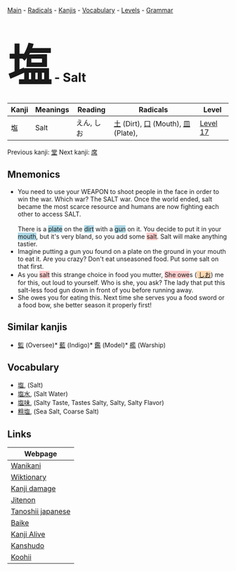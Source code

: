 <style> bigfont {font-size: 100px}</style>
[Main](../README.md) -
[Radicals](../radicals.md) -
[Kanjis](../kanjis.md) -
[Vocabulary](../vocabulary.md) -
[Levels](../levels.md) -
[Grammar](../grammar.md)
# <bigfont> 塩</bigfont> - Salt 

| Kanji | Meanings | Reading | Radicals | Level |
| --- | --- | --- | --- | --- |
| 塩 | Salt | えん, しお | [土](../radicals/土.md) (Dirt), [口](../radicals/口.md) (Mouth), [皿](../radicals/皿.md) (Plate),  | [Level 17](../levels/wk_level17.md) |

Previous kanji: [堂](堂.md) Next kanji: [席](席.md) 

## Mnemonics
 * You need to use your WEAPON to shoot people in the face in order to win the war. Which war? The SALT war. Once the world ended, salt became the most scarce resource and humans are now fighting each other to access SALT.<br><br>There is a <span style="background-color:#ADD8E6"> plate</span> on the <span style="background-color:#ADD8E6"> dirt</span> with a <span style="background-color:#ADD8E6"> gun</span> on it. You decide to put it in your <span style="background-color:#ADD8E6"> mouth</span>, but it's very bland, so you add some <span style="background-color:#ffcccb"> salt</span>. Salt will make anything tastier.
* Imagine putting a gun you found on a plate on the ground in your mouth to eat it. Are you crazy? Don't eat unseasoned food. Put some salt on that first.
* As you <span style="background-color:#ffcccb"> salt</span> this strange choice in food you mutter, <span style="background-color:#ffcccb"> She owe</span>s (<span style="background-color:#fed8b1"> [しお](https://jisho.org/search/しお)</span>) me for this, out loud to yourself. Who is she, you ask? The lady that put this salt-less food gun down in front of you before running away.
* She owes you for eating this. Next time she serves you a food sword or a food bow, she better season it properly first!


## Similar kanjis
 * [監](監.md) (Oversee)* [藍](藍.md) (Indigo)* [鑑](鑑.md) (Model)* [艦](艦.md) (Warship)


## Vocabulary
 * [塩](../vocabulary/塩.md), (Salt)
* [塩水](../vocabulary/塩.md), (Salt Water)
* [塩味](../vocabulary/塩.md), (Salty Taste, Tastes Salty, Salty, Salty Flavor)
* [粗塩](../vocabulary/塩.md), (Sea Salt, Coarse Salt)



## Links 

| Webpage |
| --- |
| [Wanikani          ](https://www.wanikani.com/kanji/塩) |
| [Wiktionary        ](https://en.wiktionary.org/wiki/塩) |
| [Kanji damage      ](http://www.kanjidamage.com/kanji/search?utf8=✓&q=塩) |
| [Jitenon           ](https://jitenon.com/kanji/塩) |
| [Tanoshii japanese ](https://www.tanoshiijapanese.com/dictionary/kanji.cfm?k=塩) |
| [Baike             ](https://baike.baidu.com/item/塩) |
| [Kanji Alive       ](https://app.kanjialive.com/塩) |
| [Kanshudo          ](https://www.kanshudo.com/searchmn?q=塩) |
| [Koohii            ](https://kanji.koohii.com/study/kanji/塩) |
